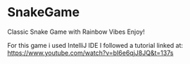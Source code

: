 # SnakeGame
Classic Snake Game with Rainbow Vibes
Enjoy!



For this game i used IntelliJ IDE
I followed a tutorial linked at:
https://www.youtube.com/watch?v=bI6e6qjJ8JQ&t=137s




